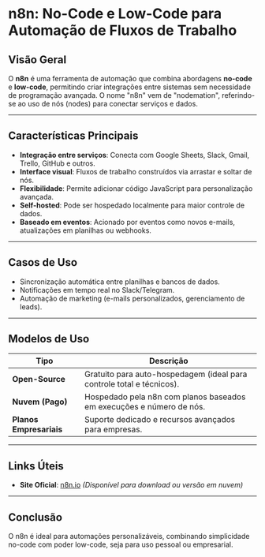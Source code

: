 # n8n: No-Code e Low-Code para Automação de Fluxos de Trabalho

## Visão Geral

O **n8n** é uma ferramenta de automação que combina abordagens **no-code** e **low-code**, permitindo criar integrações entre sistemas sem necessidade de programação avançada. O nome "n8n" vem de "nodemation", referindo-se ao uso de nós (nodes) para conectar serviços e dados.

---

## Características Principais

- **Integração entre serviços**: Conecta com Google Sheets, Slack, Gmail, Trello, GitHub e outros.
- **Interface visual**: Fluxos de trabalho construídos via arrastar e soltar de nós.
- **Flexibilidade**: Permite adicionar código JavaScript para personalização avançada.
- **Self-hosted**: Pode ser hospedado localmente para maior controle de dados.
- **Baseado em eventos**: Acionado por eventos como novos e-mails, atualizações em planilhas ou webhooks.

---

## Casos de Uso

- Sincronização automática entre planilhas e bancos de dados.
- Notificações em tempo real no Slack/Telegram.
- Automação de marketing (e-mails personalizados, gerenciamento de leads).

---

## Modelos de Uso

| Tipo                    | Descrição                                                             |
| ----------------------- | --------------------------------------------------------------------- |
| **Open-Source**         | Gratuito para auto-hospedagem (ideal para controle total e técnicos). |
| **Nuvem (Pago)**        | Hospedado pela n8n com planos baseados em execuções e número de nós.  |
| **Planos Empresariais** | Suporte dedicado e recursos avançados para empresas.                  |

---

## Links Úteis

- **Site Oficial**: [n8n.io](https://n8n.io)
  _(Disponível para download ou versão em nuvem)_

---

## Conclusão

O n8n é ideal para automações personalizáveis, combinando simplicidade no-code com poder low-code, seja para uso pessoal ou empresarial.
